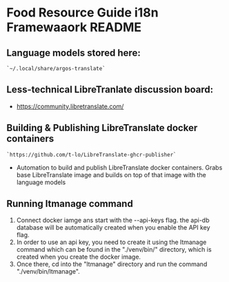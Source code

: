 # Food Resource Guide i18n Framewaaork README

## Language models stored here:  
    `~/.local/share/argos-translate`

## Less-technical LibreTranlate discussion board:  
- https://community.libretranslate.com/ 


## Building & Publishing LibreTranslate docker containers
    `https://github.com/t-lo/LibreTranslate-ghcr-publisher`
- Automation to build and publish LibreTranslate docker containers. Grabs base LibreTranslate image and builds on top of that image with the language models

## Running ltmanage command
1. Connect docker iamge ans start with the --api-keys flag. the api-db database will be automatically created when you enable the API key flag.
2. In order to use an api key, you need to create it using the ltmanage command which can be found in the "./venv/bin/" directory, which is created when you create the docker image.
3. Once there, cd into the "ltmanage" directory and run the command "./venv/bin/ltmanage".